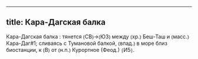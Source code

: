 
---
title: Кара-Дагская балка
---
Кара-Дагская балка
: тянется ⦅СВ⦆→⦅ЮЗ⦆ между ⦅хр.⦆ Беш-Таш и ⦅масс.⦆ Кара-Даг#1; сливаясь с Тумановой балкой, ⦅впад.⦆ в море близ биостанции, к ⦅В⦆ от ⦅н.п.⦆ Курортное (Феод.) ⦃И5⦄.
